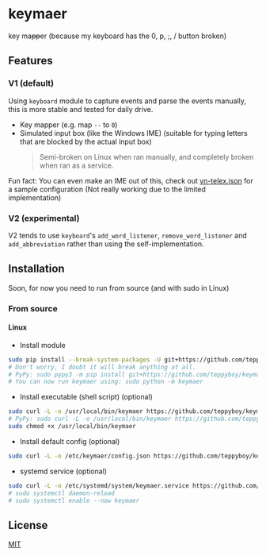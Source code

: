 # keymaer

key ma<del>pp</del>er (because my keyboard has the 0, p, ;, / button broken)

## Features

### V1 (default)

Using `keyboard` module to capture events and parse the events manually, this is more stable and tested for daily drive.

+ Key mapper (e.g. map `--` to `0`)
+ Simulated input box (like the Windows IME) (suitable for typing letters that are blocked by the actual input box)
    > Semi-broken on Linux when ran manually, and completely broken when ran as a service.

Fun fact: You can even make an IME out of this, check out [vn-telex.json](misc/vn-telex.json)
for a sample configuration (Not really working due to the limited implementation)

### V2 (experimental)

V2 tends to use `keyboard`'s `add_word_listener`, `remove_word_listener` and `add_abbreviation`
rather than using the self-implementation.

## Installation

Soon, for now you need to run from source (and with sudo in Linux)

### From source

#### Linux

+ Install module

```bash
sudo pip install --break-system-packages -U git+https://github.com/teppyboy/keymaer
# Don't worry, I doubt it will break anything at all.
# PyPy: sudo pypy3 -m pip install git+https://github.com/teppyboy/keymaer
# You can now run keymaer using: sudo python -m keymaer
```
+ Install executable (shell script) (optional)

```bash
sudo curl -L -o /usr/local/bin/keymaer https://github.com/teppyboy/keymaer/raw/master/misc/keymaer 
# PyPy: sudo curl -L -o /usr/local/bin/keymaer https://github.com/teppyboy/keymaer/raw/master/misc/keymaer-pypy
sudo chmod +x /usr/local/bin/keymaer
```

+ Install default config (optional)

```bash
sudo curl -L -o /etc/keymaer/config.json https://github.com/teppyboy/keymaer/raw/master/config.json 
```

+ systemd service (optional)
  
```bash
sudo curl -L -o /etc/systemd/system/keymaer.service https://github.com/teppyboy/keymaer/raw/master/misc/keymaer.service
# sudo systemctl daemon-reload
# sudo systemctl enable --now keymaer
```

## License

[MIT](LICENSE)
